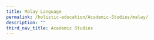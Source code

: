 ```yaml
---
title: Malay Language
permalink: /holistic-education/Academic-Studies/malay/
description: ""
third_nav_title: Academic Studies
---
```

